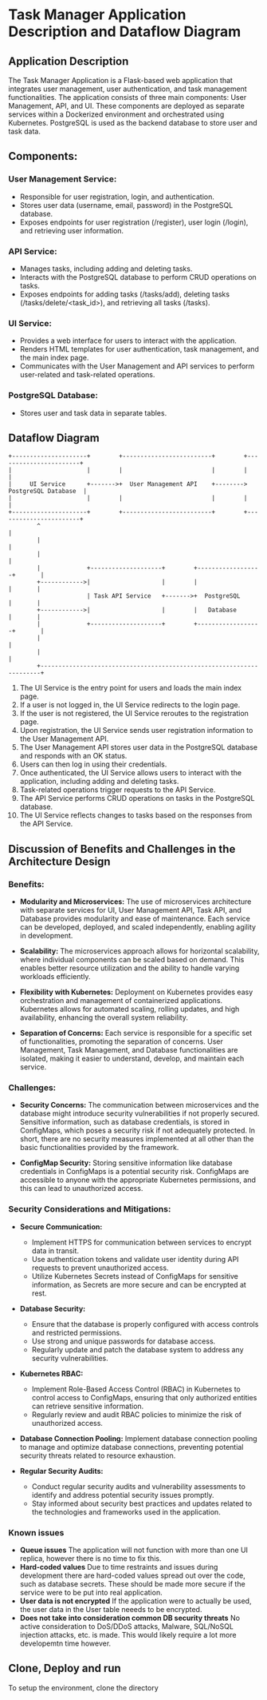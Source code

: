 # Task Manager Application Description and Dataflow Diagram

## Application Description

The Task Manager Application is a Flask-based web application that integrates user management, user authentication, and task management functionalities. The application consists of three main components: User Management, API, and UI. These components are deployed as separate services within a Dockerized environment and orchestrated using Kubernetes. PostgreSQL is used as the backend database to store user and task data.

## Components:

### User Management Service:

- Responsible for user registration, login, and authentication.
- Stores user data (username, email, password) in the PostgreSQL database.
- Exposes endpoints for user registration (/register), user login (/login), and retrieving user information.

### API Service:

- Manages tasks, including adding and deleting tasks.
- Interacts with the PostgreSQL database to perform CRUD operations on tasks.
- Exposes endpoints for adding tasks (/tasks/add), deleting tasks (/tasks/delete/<task_id>), and retrieving all tasks (/tasks).

### UI Service:

- Provides a web interface for users to interact with the application.
- Renders HTML templates for user authentication, task management, and the main index page.
- Communicates with the User Management and API services to perform user-related and task-related operations.

### PostgreSQL Database:

- Stores user and task data in separate tables.

## Dataflow Diagram

    +---------------------+        +-------------------------+        +-----------------------+
    |                     |        |                         |        |                       |
    |     UI Service      +------->+  User Management API    +-------->  PostgreSQL Database  |
    |                     |        |                         |        |                       |
    +---------------------+        +-------------------------+        +-----------------------+
            ^                                                                      |
            |                                                                      |
            |                                                                      |
            |             +--------------------+        +------------------+       |
            +------------>|                    |        |                  |       |
                          | Task API Service   +------->+  PostgreSQL      |       |
            +------------>|                    |        |   Database       |       |
            |             +--------------------+        +------------------+       |
            |                                                                      |
            |                                                                      |
            +----------------------------------------------------------------------+


1. The UI Service is the entry point for users and loads the main index page.
2. If a user is not logged in, the UI Service redirects to the login page.
3. If the user is not registered, the UI Service reroutes to the registration page.
4. Upon registration, the UI Service sends user registration information to the User Management API.
5. The User Management API stores user data in the PostgreSQL database and responds with an OK status.
6. Users can then log in using their credentials.
7. Once authenticated, the UI Service allows users to interact with the application, including adding and deleting tasks.
8. Task-related operations trigger requests to the API Service.
9. The API Service performs CRUD operations on tasks in the PostgreSQL database.
10. The UI Service reflects changes to tasks based on the responses from the API Service.

## Discussion of Benefits and Challenges in the Architecture Design

### Benefits:

- **Modularity and Microservices:**
  The use of microservices architecture with separate services for UI, User Management API, Task API, and Database provides modularity and ease of maintenance. Each service can be developed, deployed, and scaled independently, enabling agility in development.

- **Scalability:**
  The microservices approach allows for horizontal scalability, where individual components can be scaled based on demand. This enables better resource utilization and the ability to handle varying workloads efficiently.

- **Flexibility with Kubernetes:**
  Deployment on Kubernetes provides easy orchestration and management of containerized applications. Kubernetes allows for automated scaling, rolling updates, and high availability, enhancing the overall system reliability.

- **Separation of Concerns:**
  Each service is responsible for a specific set of functionalities, promoting the separation of concerns. User Management, Task Management, and Database functionalities are isolated, making it easier to understand, develop, and maintain each service.

### Challenges:

- **Security Concerns:**
  The communication between microservices and the database might introduce security vulnerabilities if not properly secured. Sensitive information, such as database credentials, is stored in ConfigMaps, which poses a security risk if not adequately protected. In short, there are no security measures implemented at all other than the basic functionalities provided by the framework.

- **ConfigMap Security:**
  Storing sensitive information like database credentials in ConfigMaps is a potential security risk. ConfigMaps are accessible to anyone with the appropriate Kubernetes permissions, and this can lead to unauthorized access.

### Security Considerations and Mitigations:

- **Secure Communication:**
  - Implement HTTPS for communication between services to encrypt data in transit.
  - Use authentication tokens and validate user identity during API requests to prevent unauthorized access.
  - Utilize Kubernetes Secrets instead of ConfigMaps for sensitive information, as Secrets are more secure and can be encrypted at rest.

- **Database Security:**
  - Ensure that the database is properly configured with access controls and restricted permissions.
  - Use strong and unique passwords for database access.
  - Regularly update and patch the database system to address any security vulnerabilities.

- **Kubernetes RBAC:**
  - Implement Role-Based Access Control (RBAC) in Kubernetes to control access to ConfigMaps, ensuring that only authorized entities can retrieve sensitive information.
  - Regularly review and audit RBAC policies to minimize the risk of unauthorized access.

- **Database Connection Pooling:**
  Implement database connection pooling to manage and optimize database connections, preventing potential security threats related to resource exhaustion.

- **Regular Security Audits:**
  - Conduct regular security audits and vulnerability assessments to identify and address potential security issues promptly.
  - Stay informed about security best practices and updates related to the technologies and frameworks used in the application.

### Known issues
- **Queue issues**
    The application will not function with more than one UI replica, however there is no time to fix this.
- **Hard-coded values**
    Due to time restraints and issues during development there are hard-coded values spread out over the code, such as database secrets. These should be made more secure if the service were to be put into real application.
- **User data is not encrypted**
    If the application were to actually be used, the user data in the User table neeeds to be encrypted.
- **Does not take into consideration common DB security threats**
    No active consideration to DoS/DDoS attacks, Malware, SQL/NoSQL injection attacks, etc. is made. This would likely require a lot more developemtn time however.


## Clone, Deploy and run
To setup the environment, clone the directory

    